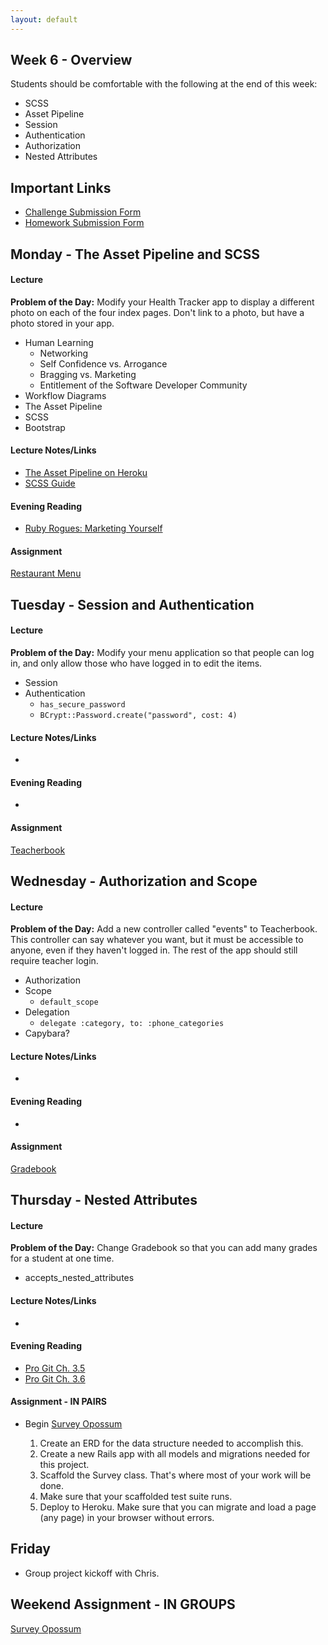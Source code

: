 ```yaml
---
layout: default
---
```


## Week 6 - Overview

Students should be comfortable with the following at the end of this week:

* SCSS
* Asset Pipeline
* Session
* Authentication
* Authorization
* Nested Attributes


## Important Links

* [Challenge Submission Form](http://goo.gl/forms/OzzXZL6iEF)
* [Homework Submission Form](http://goo.gl/forms/o9so3mi9Sd)


## Monday - The Asset Pipeline and SCSS

#### Lecture

**Problem of the Day:** Modify your Health Tracker app to display a different photo on each of the four index pages.  Don't link to a photo, but have a photo stored in your app.

* Human Learning
  * Networking
  * Self Confidence vs. Arrogance
  * Bragging vs. Marketing
  * Entitlement of the Software Developer Community
* Workflow Diagrams
* The Asset Pipeline
* SCSS
* Bootstrap

#### Lecture Notes/Links

* [The Asset Pipeline on Heroku](https://devcenter.heroku.com/articles/rails-4-asset-pipeline)
* [SCSS Guide](http://sass-lang.com/)

#### Evening Reading

* [Ruby Rogues: Marketing Yourself](http://devchat.tv/ruby-rogues/187-marketing-yourself-as-a-software-developer-with-john-sonmez)

#### Assignment

[Restaurant Menu](https://github.com/tiyd-rails-2015-05/restaurant_menu)


## Tuesday - Session and Authentication

#### Lecture

**Problem of the Day:** Modify your menu application so that people can log in, and only allow those who have logged in to edit the items.

* Session
* Authentication
  * `has_secure_password`
  * `BCrypt::Password.create("password", cost: 4)`

#### Lecture Notes/Links

*

#### Evening Reading

*

#### Assignment

[Teacherbook](https://github.com/tiyd-rails-2015-05/teacherbook)


## Wednesday - Authorization and Scope

#### Lecture

**Problem of the Day:** Add a new controller called "events" to Teacherbook.  This controller can say whatever you want, but it must be accessible to anyone, even if they haven't logged in.  The rest of the app should still require teacher login.

* Authorization
* Scope
  * `default_scope`
* Delegation
  * `delegate :category, to: :phone_categories`
* Capybara?


#### Lecture Notes/Links

*

#### Evening Reading

*

#### Assignment

[Gradebook](https://github.com/tiyd-rails-2015-05/gradebook)


## Thursday - Nested Attributes

#### Lecture

**Problem of the Day:** Change Gradebook so that you can add many grades for a student at one time.

* accepts_nested_attributes

#### Lecture Notes/Links

*

#### Evening Reading

* [Pro Git Ch. 3.5](http://git-scm.com/book/en/v2/Git-Branching-Remote-Branches)
* [Pro Git Ch. 3.6](http://git-scm.com/book/en/v2/Git-Branching-Rebasing)

#### Assignment - IN PAIRS

* Begin [Survey Opossum](https://github.com/tiyd-rails-2015-05/survey_opossum)

  1. Create an ERD for the data structure needed to accomplish this.
  2. Create a new Rails app with all models and migrations needed for this project.
  3. Scaffold the Survey class.  That's where most of your work will be done.
  4. Make sure that your scaffolded test suite runs.
  5. Deploy to Heroku.  Make sure that you can migrate and load a page (any page) in your browser without errors.


## Friday

* Group project kickoff with Chris.

## Weekend Assignment - IN GROUPS

[Survey Opossum](https://github.com/tiyd-rails-2015-05/survey_opossum)
